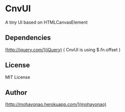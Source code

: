 # CnvUI
A tiny UI based on HTMLCanvasElement

## Dependencies
[http://jquery.com/](jQuery) ( CnvUI is using $.fn.offset )

## License
MIT License

## Author
[http://mohayonao.herokuapp.com/](mohayonao)
